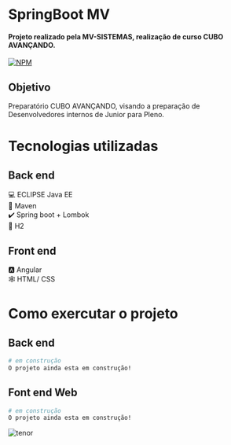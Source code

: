 # SpringBoot MV
#### Projeto realizado pela MV-SISTEMAS, realização de curso CUBO AVANÇANDO.
[![NPM]()]()

## Objetivo
Preparatório CUBO AVANÇANDO, visando a preparação de Desenvolvedores internos de Junior para Pleno.

# Tecnologias utilizadas
## Back end
:computer: ECLIPSE Java EE <br>
:space_invader: Maven<br>
:heavy_check_mark: Spring boot + Lombok  <br>
:bank: H2 <br>

## Front end<br>
:a: Angular <br>
:spider_web: HTML/ CSS <br>

# Como exercutar o projeto
## Back end
```bash
# em construção
O projeto ainda esta em construção!
```

## Font end Web
```bash
# em construção
O projeto ainda esta em construção!
```


![tenor](https://github.com/MauroDegaspari/Contacttura/blob/master/tenor.gif) 
